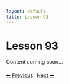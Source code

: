 ```yaml
---
layout: default
title: Lesson 93
---
```


# Lesson 93

Content coming soon...

<div style="margin-top: 20px;">
<a href="/docs/Advanced/Lessons/lesson_92.md" style="margin-right: 10px;">⬅ Previous</a><a href="/docs/Advanced/Lessons/lesson_94.md">Next ➡</a>
</div>
